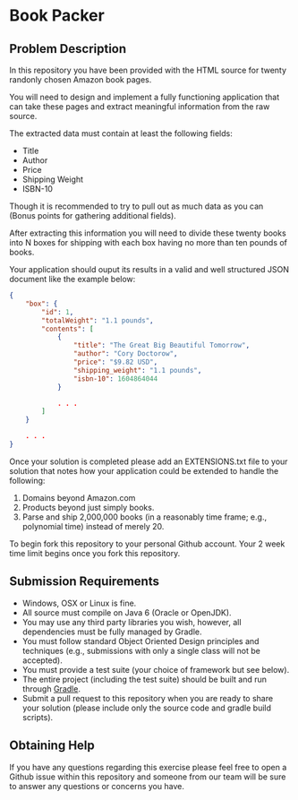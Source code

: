 # Book Packer

## Problem Description

In this repository you have been provided with the HTML source for twenty randonly chosen Amazon book pages.  

You will need to design and implement a fully functioning application that can take these pages and extract meaningful information from the raw source. 

The extracted data must contain at least the following fields:

* Title
* Author
* Price
* Shipping Weight
* ISBN-10

Though it is recommended to try to pull out as much data as you can (Bonus points for gathering additional fields).

After extracting this information you will need to divide these twenty books into N boxes for shipping with each box having no more than ten pounds of books.

Your application should ouput its results in a valid and well structured JSON document like the example below:

```json
{
    "box": {
        "id": 1,
        "totalWeight": "1.1 pounds",
        "contents": [
            {
                "title": "The Great Big Beautiful Tomorrow",
                "author": "Cory Doctorow",
                "price": "$9.82 USD",
                "shipping_weight": "1.1 pounds",
                "isbn-10": 1604864044
            }

            . . .
        ]
    }

    . . .
}
``` 
Once your solution is completed please add an EXTENSIONS.txt file to your solution that notes how your application could be extended to handle the following:

1. Domains beyond Amazon.com
2. Products beyond just simply books.
3. Parse and ship 2,000,000 books (in a reasonably time frame; e.g., polynomial time) instead of merely 20.

To begin fork this repository to your personal Github account. Your 2 week time limit begins once you fork this repository.

## Submission Requirements

* Windows, OSX or Linux is fine.
* All source must compile on Java 6 (Oracle or OpenJDK).
* You may use any third party libraries you wish, however, all dependencies must be fully managed by Gradle.
* You must follow standard Object Oriented Design principles and techniques (e.g., submissions with only a single class will not be accepted).
* You must provide a test suite (your choice of framework but see below).
* The entire project (including the test suite) should be built and run through [Gradle](http://services.gradle.org/distributions/gradle-1.6-all.zip).
* Submit a pull request to this repository when you are ready to share your solution (please include only the source code and gradle build scripts).

## Obtaining Help

If you have any questions regarding this exercise please feel free to open a Github issue within this repository and someone from our team will be sure to answer any questions or concerns you have.
